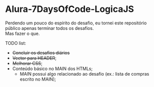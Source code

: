 # Alura-7DaysOfCode-LogicaJS
Perdendo um pouco do espírito do desafio, eu tornei este repositório público apenas terminar todos os desafios.  
Mas fazer o que.  

TODO list:

- ~~Concluir os desafios diários~~
- ~~Vector para HEADER~~;
- ~~Melhorar CSS~~;
- Conteúdo básico no MAIN dos HTMLs;
  - MAIN possui algo relacionado ao desafio (ex.: lista de compras escrito no MAIN);
